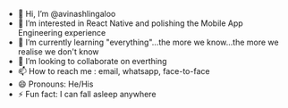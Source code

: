 - 👋 Hi, I’m @avinashlingaloo
- 👀 I’m interested in React Native and polishing the Mobile App Engineering experience
- 🌱 I’m currently learning "everything"...the more we know...the more we realise we don't know
- 💞️ I’m looking to collaborate on everthing
- 📫 How to reach me : email, whatsapp, face-to-face
- 😄 Pronouns: He/His
- ⚡ Fun fact: I can fall asleep anywhere

<!---
avinashlingaloo/avinashlingaloo is a ✨ special ✨ repository because its `README.md` (this file) appears on your GitHub profile.
You can click the Preview link to take a look at your changes.
--->
